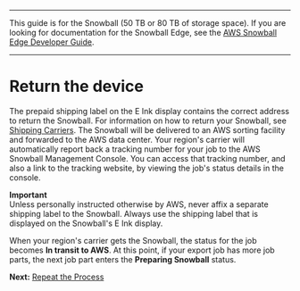 --------

This guide is for the Snowball \(50 TB or 80 TB of storage space\)\. If you are looking for documentation for the Snowball Edge, see the [AWS Snowball Edge Developer Guide](http://docs.aws.amazon.com/snowball/latest/developer-guide/whatisedge.html)\.

--------

# Return the device<a name="return-export"></a>

The prepaid shipping label on the E Ink display contains the correct address to return the Snowball\. For information on how to return your Snowball, see [Shipping Carriers](mailing-storage.md#carriers)\. The Snowball will be delivered to an AWS sorting facility and forwarded to the AWS data center\. Your region's carrier will automatically report back a tracking number for your job to the AWS Snowball Management Console\. You can access that tracking number, and also a link to the tracking website, by viewing the job's status details in the console\.

**Important**  
Unless personally instructed otherwise by AWS, never affix a separate shipping label to the Snowball\. Always use the shipping label that is displayed on the Snowball's E Ink display\.

When your region's carrier gets the Snowball, the status for the job becomes **In transit to AWS**\. At this point, if your export job has more job parts, the next job part enters the **Preparing Snowball** status\.

**Next:** [Repeat the Process](repeat.md) 